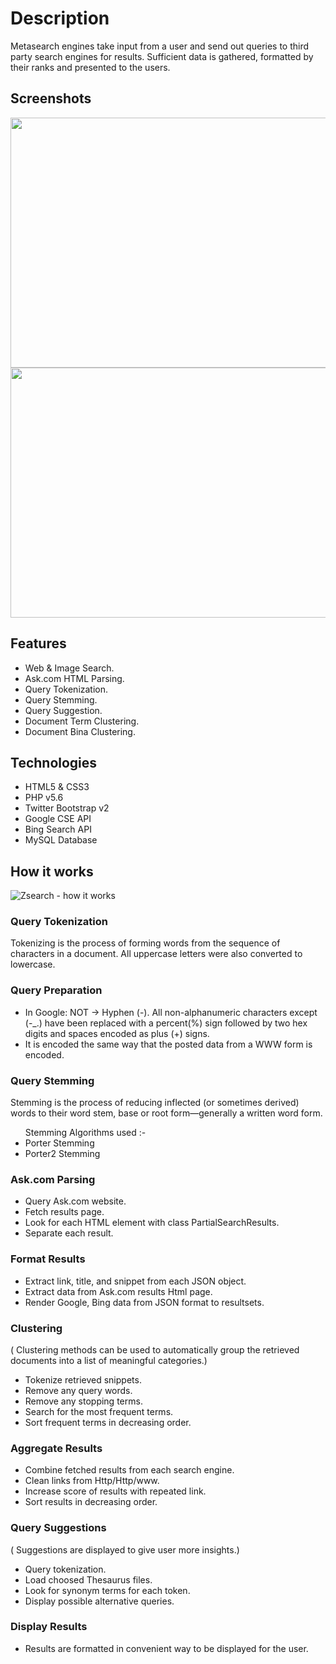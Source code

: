 # Description
Metasearch engines take input from a user and send out queries to third party search engines for results. 
Sufficient data is gathered, formatted by their ranks and presented to the users.
## Screenshots
 <img src="https://i.imgur.com/2nmnWRF.png" width="600" height="400"/> <img src="https://imgur.com/GkUPKHE.png" width="600" height="400" />
## Features
<ul>
<li> Web & Image Search.</li>
<li> Ask.com HTML Parsing.</li>
<li> Query Tokenization.</li>
<li> Query Stemming.</li>
<li> Query Suggestion.</li>
<li> Document Term Clustering.</li>
<li> Document Bina Clustering.</li>
</ul>

## Technologies
<ul>
<li> HTML5 & CSS3 </li>
<li> PHP v5.6 </li>
<li> Twitter Bootstrap v2 </li>
<li> Google CSE API </li>
<li> Bing Search API </li>
<li> MySQL Database </li>
</ul>

## How it works
<img src="https://i.imgur.com/yBUDS1H.png" alt="Zsearch - how it works"/>

### Query Tokenization
Tokenizing is the process of forming words from the sequence of characters in a document. All uppercase letters were also
converted to lowercase.

### Query Preparation
- In Google: NOT -> Hyphen (-). All non-alphanumeric characters except (-_.) have been replaced with a percent(%) sign followed by two hex digits and spaces encoded as plus (+) signs.
- It is encoded the same way that the
posted data from a WWW form is
encoded.

### Query Stemming
Stemming is the process of reducing inflected (or sometimes derived) words to their word stem, base or root form—generally a written word form.
<ul> Stemming Algorithms used :- 
  <li> Porter Stemming </li>
  <li> Porter2 Stemming </li>
 </ul> 

### Ask.com Parsing
- Query Ask.com website.
- Fetch results page.
- Look for each HTML element with class PartialSearchResults.
- Separate each result.

### Format Results
- Extract link, title, and snippet from each JSON object.
- Extract data from Ask.com results Html page.
- Render Google, Bing data from JSON format to resultsets.

### Clustering 
( Clustering methods can be used to automatically group the retrieved documents into a list of meaningful categories.)
- Tokenize retrieved snippets.
- Remove any query words.
- Remove any stopping terms.
- Search for the most frequent terms.
- Sort frequent terms in decreasing order.
### Aggregate Results
- Combine fetched results from each search engine.
- Clean links from Http/Http/www.
- Increase score of results with repeated link.
- Sort results in decreasing order.

### Query Suggestions
( Suggestions are displayed to give user more insights.)
- Query tokenization.
- Load choosed Thesaurus files.
- Look for synonym terms for each token.
- Display possible alternative queries.

### Display Results
- Results are formatted in convenient way to be displayed for the user.
